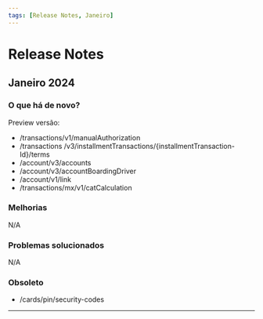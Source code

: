 ```yaml
---
tags: [Release Notes, Janeiro]
---
```


# Release Notes

## Janeiro 2024

### O que há de novo?

Preview versão:
- /transactions/v1/manualAuthorization
- /transactions /v3/installmentTransactions/{installmentTransaction-Id}/terms
- /account/v3/accounts
- /account/v3/accountBoardingDriver
- /account/v1/link
- /transactions/mx/v1/catCalculation

### Melhorias

N/A

### Problemas solucionados

N/A

### Obsoleto

- /cards/pin/security-codes

---
